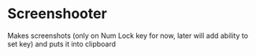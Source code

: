 # Screenshooter
Makes screenshots (only on Num Lock key for now, later will add ability to set key) and puts it into clipboard
